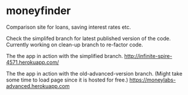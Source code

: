 # moneyfinder
Comparison site for loans, saving interest rates etc.

Check the simplifed branch for latest published version of the code.
Currently working on clean-up branch to re-factor code.


The the app in action with the simplified branch.
http://infinite-spire-4571.herokuapp.com/


The the app in action with the old-advanced-version branch. (Might take some time to load page since it is hosted for free.)
https://moneylabs-advanced.herokuapp.com
